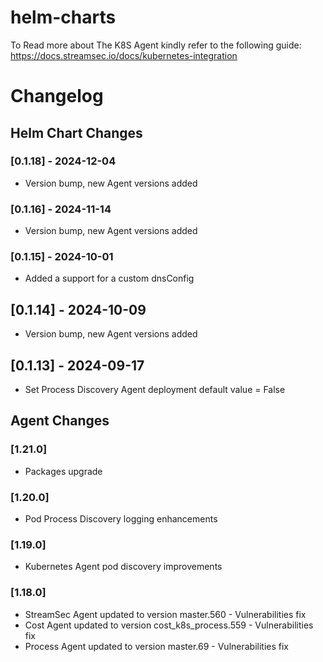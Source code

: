 # helm-charts

To Read more about The K8S Agent kindly refer to the following guide: https://docs.streamsec.io/docs/kubernetes-integration

# Changelog
## Helm Chart Changes
### [0.1.18] - 2024-12-04
- Version bump, new Agent versions added 
### [0.1.16] - 2024-11-14
- Version bump, new Agent versions added 
### [0.1.15] - 2024-10-01
- Added a support for a custom dnsConfig 
## [0.1.14] - 2024-10-09
- Version bump, new Agent versions added 
## [0.1.13] - 2024-09-17
- Set Process Discovery Agent deployment default value = False

## Agent Changes
### [1.21.0]
- Packages upgrade
### [1.20.0]
- Pod Process Discovery logging enhancements
### [1.19.0]
- Kubernetes Agent pod discovery improvements
### [1.18.0]
- StreamSec Agent updated to version master.560 - Vulnerabilities fix
- Cost Agent updated to version cost_k8s_process.559 - Vulnerabilities fix
- Process Agent updated to version master.69 - Vulnerabilities fix


